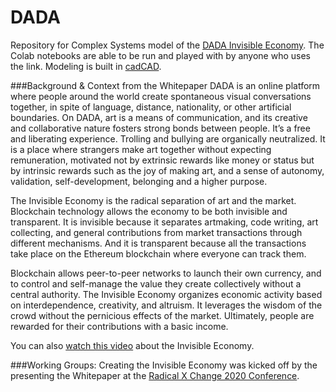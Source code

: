 # DADA

Repository for Complex Systems model of the [DADA Invisible Economy](https://powerdada.medium.com/the-invisible-economy-db46897d4f07). The Colab notebooks are able to be run and played with by anyone who uses the link. Modeling is built in [cadCAD](https://cadcad.org/).

###Background & Context from the Whitepaper
DADA is an online platform where people around the world create spontaneous visual conversations together, in spite of language, distance, nationality, or other artificial boundaries. On DADA, art is a means of communication, and its creative and collaborative nature fosters strong bonds between people. It’s a free and liberating experience. Trolling and bullying are organically neutralized. It is a place where strangers make art together without expecting remuneration, motivated not by extrinsic rewards like money or status but by intrinsic rewards such as the joy of making art, and a sense of autonomy, validation, self-development, belonging and a higher purpose.

The Invisible Economy is the radical separation of art and the market. Blockchain technology allows the economy to be both invisible and transparent. It is invisible because it separates artmaking, code writing, art collecting, and general contributions from market transactions through different mechanisms. And it is transparent because all the transactions take place on the Ethereum blockchain where everyone can track them.

Blockchain allows peer-to-peer networks to launch their own currency, and to control and self-manage the value they create collectively without a central authority. The Invisible Economy organizes economic activity based on interdependence, creativity, and altruism. It leverages the wisdom of the crowd without the pernicious effects of the market. Ultimately, people are rewarded for their contributions with a basic income.

You can also [watch this video](https://youtu.be/DVNIrJrYn3c) about the Invisible Economy.

###Working Groups:
Creating the Invisible Economy was kicked off by the presenting the Whitepaper at the [Radical X Change 2020 Conference](https://youtu.be/D7qML81Akus).
